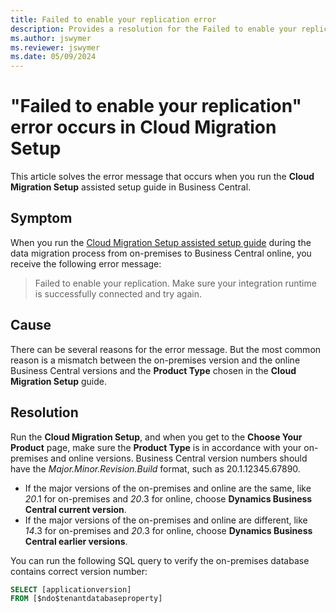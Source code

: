 ```yaml
---
title: Failed to enable your replication error
description: Provides a resolution for the Failed to enable your replication error that might occur during Business Central cloud migration.
ms.author: jswymer 
ms.reviewer: jswymer 
ms.date: 05/09/2024
---
```

# "Failed to enable your replication" error occurs in Cloud Migration Setup

This article solves the error message that occurs when you run the **Cloud Migration Setup** assisted setup guide in Business Central.

## Symptom

When you run the [Cloud Migration Setup assisted setup guide](/dynamics365/business-central/dev-itpro/administration/migration-setup) during the data migration process from on-premises to Business Central online, you receive the following error message:

> Failed to enable your replication. Make sure your integration runtime is successfully connected and try again.

## Cause

There can be several reasons for the error message. But the most common reason is a mismatch between the on-premises version and the online Business Central versions and the **Product Type** chosen in the **Cloud Migration Setup** guide.

## Resolution

Run the **Cloud Migration Setup**, and when you get to the **Choose Your Product** page, make sure the **Product Type** is in accordance with your on-premises and online versions. Business Central version numbers should have the *Major.Minor.Revision.Build* format, such as 20.1.12345.67890.

- If the major versions of the on-premises and online are the same, like *20*.1 for on-premises and *20*.3 for online, choose **Dynamics Business Central current version**.
- If the major versions of the on-premises and online are different, like *14*.3  for on-premises and *20*.3  for online, choose **Dynamics Business Central earlier versions**.

You can run the following SQL query to verify the on-premises database contains correct version number:

```sql
SELECT [applicationversion]
FROM [$ndo$tenantdatabaseproperty]
```
